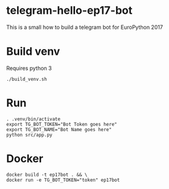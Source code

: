 # telegram-hello-ep17-bot
This is a small how to build a telegram bot for EuroPython 2017

# Build venv
Requires python 3
```shell
./build_venv.sh
```

# Run
```shell
. .venv/bin/activate
export TG_BOT_TOKEN="Bot Token goes here"
export TG_BOT_NAME="Bot Name goes here"
python src/app.py
```

# Docker
```shell
docker build -t ep17bot . && \
docker run -e TG_BOT_TOKEN="token" ep17bot
```
